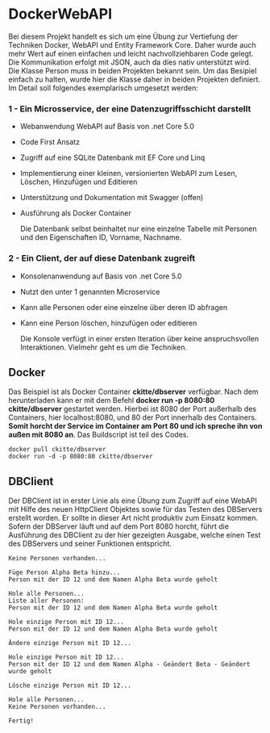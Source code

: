 # DockerWebAPI
Bei diesem Projekt handelt es sich um eine Übung zur Vertiefung der Techniken Docker, WebAPI und Entity Framework Core. Daher wurde auch mehr Wert auf einen einfachen und leicht nachvollziehbaren Code gelegt. Die Kommunikation erfolgt mit JSON, auch da dies nativ unterstützt wird. Die Klasse Person muss in beiden Projekten bekannt sein. Um das Besipiel einfach zu halten, wurde hier die Klasse daher in beiden Projekten definiert. Im Detail soll folgendes exemplarisch umgesetzt werden:

### 1 - Ein Microsservice, der eine Datenzugriffsschicht darstellt
* Webanwendung WebAPI auf Basis von .net Core 5.0
* Code First Ansatz
* Zugriff auf eine SQLite Datenbank mit EF Core und Linq
* Implementierung einer kleinen, versionierten WebAPI zum Lesen, Löschen, Hinzufügen und Editieren
* Unterstützung und Dokumentation mit Swagger (offen)
* Ausführung als Docker Container

  Die Datenbank selbst beinhaltet nur eine einzelne Tabelle mit Personen und den Eigenschaften ID, Vorname, Nachname. 

### 2 - Ein Client, der auf diese Datenbank zugreift
* Konsolenanwendung auf Basis von .net Core 5.0
* Nutzt den unter 1 genannten Microservice
* Kann alle Personen oder eine einzelne über deren ID abfragen
* Kann eine Person löschen, hinzufügen oder editieren

  Die Konsole verfügt in einer ersten Iteration über keine anspruchsvollen Interaktionen. Vielmehr geht es um die Techniken.

## Docker
Das Beispiel ist als Docker Container **ckitte/dbserver** verfügbar. Nach dem herunterladen kann er mit dem Befehl **docker run -p 8080:80 ckitte/dbserver** 
gestartet werden. Hierbei ist 8080 der Port außerhalb des Containers, hier localhost:8080, und 80 der Port innerhalb des Containers. **Somit horcht 
der Service im Container am Port 80 und ich spreche ihn von außen mit 8080 an**. Das Buildscript ist teil des Codes.

```
docker pull ckitte/dbserver
docker run -d -p 8080:80 ckitte/dbserver
```

## DBClient
Der DBClient ist in erster Linie als eine Übung zum Zugriff auf eine WebAPI mit Hilfe des neuen HttpClient Objektes sowie für das Testen des DBServers erstellt worden. Er sollte in dieser Art nicht produktiv zum Einsatz kommen. Sofern der DBServer läuft und auf dem Port 8080 horcht, führt die Ausführung des DBClient zu der hier gezeigten Ausgabe, welche einen Test des DBServers und seiner Funktionen entspricht.

```
Keine Personen vorhanden...

Füge Person Alpha Beta hinzu...
Person mit der ID 12 und dem Namen Alpha Beta wurde geholt

Hole alle Personen...
Liste aller Personen:
Person mit der ID 12 und dem Namen Alpha Beta wurde geholt

Hole einzige Person mit ID 12...
Person mit der ID 12 und dem Namen Alpha Beta wurde geholt

Ändere einzige Person mit ID 12...

Hole einzige Person mit ID 12...
Person mit der ID 12 und dem Namen Alpha - Geändert Beta - Geändert wurde geholt

Lösche einzige Person mit ID 12...

Hole alle Personen...
Keine Personen vorhanden...

Fertig!
```
